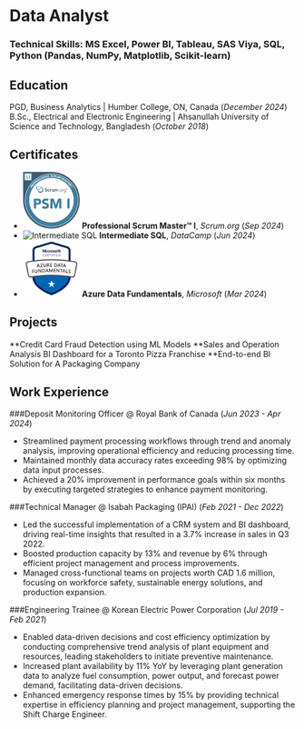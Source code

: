 # Data Analyst

### Technical Skills: MS Excel, Power BI, Tableau, SAS Viya, SQL, Python (Pandas, NumPy, Matplotlib, Scikit-learn)

## Education
PGD, Business Analytics | Humber College, ON, Canada (_December 2024_)
B.Sc., Electrical and Electronic Engineering | Ahsanullah University of Science and Technology, Bangladesh (_October 2018_)

## Certificates
- <img src="assets/img/psm_badge.png" alt="Professional Scrum Master I" width="100" height="100"/> **Professional Scrum Master™ I**, _Scrum.org_ (_Sep 2024_)
- <img src="assets/img/intermediate_sql_badge.png" alt="Intermediate SQL" width="100" height="100"/> **Intermediate SQL**, _DataCamp_ (_Jun 2024_)
- <img src="assets/img/dp900_badge.png" alt="Azure Data Fundamentals" width="100" height="100"/> **Azure Data Fundamentals**, _Microsoft_ (_Mar 2024_)

## Projects
**Credit Card Fraud Detection using ML Models
**Sales and Operation Analysis BI Dashboard for a Toronto Pizza Franchise
**End-to-end BI Solution for A Packaging Company

## Work Experience
###Deposit Monitoring Officer @ Royal Bank of Canada (_Jun 2023 - Apr 2024_)
- Streamlined payment processing workflows through trend and anomaly analysis, improving operational efficiency and reducing processing time.
- Maintained monthly data accuracy rates exceeding 98% by optimizing data input processes.
- Achieved a 20% improvement in performance goals within six months by executing targeted strategies to enhance payment monitoring.

###Technical Manager @ Isabah Packaging (IPAI) (_Feb 2021 - Dec 2022_)
- Led the successful implementation of a CRM system and BI dashboard, driving real-time insights that resulted in a 3.7% increase in sales in Q3 2022.
- Boosted production capacity by 13% and revenue by 6% through efficient project management and process improvements.
- Managed cross-functional teams on projects worth CAD 1.6 million, focusing on workforce safety, sustainable energy solutions, and production expansion.

###Engineering Trainee @ Korean Electric Power Corporation (_Jul 2019 - Feb 2021_)
- Enabled data-driven decisions and cost efficiency optimization by conducting comprehensive trend analysis of plant equipment and resources, leading stakeholders to initiate preventive maintenance.
- Increased plant availability by 11% YoY by leveraging plant generation data to analyze fuel consumption, power output, and forecast power demand, facilitating data-driven decisions. 
- Enhanced emergency response times by 15% by providing technical expertise in efficiency planning and project management, supporting the Shift Charge Engineer.
